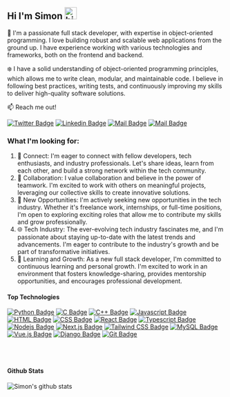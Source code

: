 ## Hi I'm Simon <img src="https://user-images.githubusercontent.com/1303154/88677602-1635ba80-d120-11ea-84d8-d263ba5fc3c0.gif" width="28px" height="28px" alt="hi">

 

🌟 I'm a passionate full stack developer, with expertise in object-oriented programming. I love building robust and scalable web applications from the ground up. I have experience working with various technologies and frameworks, both on the frontend and backend.

❄️  I have a solid understanding of object-oriented programming    principles, which allows me to write clean, modular, and maintainable code. I believe in following best practices, writing tests, and continuously improving my skills to deliver high-quality software solutions.



:mailbox: Reach me out!

[![Twitter Badge](https://img.shields.io/badge/-@simonkachepa-1ca0f1?style=flat&labelColor=1ca0f1&logo=twitter&logoColor=white&link=https://twitter.com/simonkachepa)](https://twitter.com/simonkachepa) [![Linkedin Badge](https://img.shields.io/badge/-SimonKachepa-0e76a8?style=flat&labelColor=0e76a8&logo=linkedin&logoColor=white)](https://www.linkedin.com/in/simon-kachepa/) [![Mail Badge](https://img.shields.io/badge/-@kachepasimon-e84393?style=flat&labelColor=e84393&logo=instagram&logoColor=white)](https://instagram.com/kachepasimon) [![Mail Badge](https://img.shields.io/badge/-kachepasimon-c0392b?style=flat&labelColor=c0392b&logo=gmail&logoColor=white)](mailto:kachepasimon@gmail.com)



<!-- TODO: Add last video link -->

### What I'm looking for:
1. 👥 Connect: I'm eager to connect with fellow developers, tech enthusiasts, and industry professionals. Let's share ideas, learn from each other, and build a strong network within the tech community.
2. 🤝 Collaboration: I value collaboration and believe in the power of teamwork. I'm excited to work with others on meaningful projects, leveraging our collective skills to create innovative solutions.
3. 💼 New Opportunities: I'm actively seeking new opportunities in the tech industry. Whether it's freelance work, internships, or full-time positions, I'm open to exploring exciting roles that allow me to contribute my skills and grow professionally.
4. 🌐 Tech Industry: The ever-evolving tech industry fascinates me, and I'm passionate about staying up-to-date with the latest trends and advancements. I'm eager to contribute to the industry's growth and be part of transformative initiatives.
5. 🌟 Learning and Growth: As a new full stack developer, I'm committed to continuous learning and personal growth. I'm excited to work in an environment that fosters knowledge-sharing, provides mentorship opportunities, and encourages professional development.

#### Top Technologies

<!-- TODO: Make technologies links takes you to repositories -->

[![Python Badge](https://img.shields.io/badge/-Python-3776AB?style=for-the-badge&labelColor=black&logo=python&logoColor=3776AB&logoWidth=20&logoHeight=20)](https://www.python.org/) [![C Badge](https://img.shields.io/badge/-C-A8B9CC?style=for-the-badge&labelColor=black&logo=c&logoColor=A8B9CC)](https://en.wikipedia.org/wiki/C_(programming_language)) [![C++ Badge](https://img.shields.io/badge/-C++-00599C?style=for-the-badge&labelColor=00599C&logo=c%2B%2B&logoColor=FFFFFF)](https://en.cppreference.com/)  [![Javascript Badge](https://img.shields.io/badge/-Javascript-F0DB4F?style=for-the-badge&labelColor=black&logo=javascript&logoColor=F0DB4F)](#) [![HTML Badge](https://img.shields.io/badge/-HTML-E34F26?style=for-the-badge&labelColor=E34F26&logo=html5&logoColor=FFFFFF)](https://developer.mozilla.org/en-US/docs/Web/HTML) [![CSS Badge](https://img.shields.io/badge/-CSS-1572B6?style=for-the-badge&labelColor=1572B6&logo=css3&logoColor=FFFFFF)](https://developer.mozilla.org/en-US/docs/Web/CSS) [![React Badge](https://img.shields.io/badge/-React-61DBFB?style=for-the-badge&labelColor=black&logo=react&logoColor=61DBFB)](#) [![Typescript Badge](https://img.shields.io/badge/-Typescript-007acc?style=for-the-badge&labelColor=black&logo=typescript&logoColor=007acc)](#) [![Nodejs Badge](https://img.shields.io/badge/-Nodejs-3C873A?style=for-the-badge&labelColor=black&logo=node.js&logoColor=3C873A)](#) [![Next.js Badge](https://img.shields.io/badge/-Next.js-000000?style=for-the-badge&labelColor=000000&logo=next.js&logoColor=FFFFFF)](https://nextjs.org/) [![Tailwind CSS Badge](https://img.shields.io/badge/-Tailwind%20CSS-38B2AC?style=for-the-badge&labelColor=38B2AC&logo=tailwind-css&logoColor=FFFFFF)](https://tailwindcss.com/) [![MySQL Badge](https://img.shields.io/badge/-MySQL-4479A1?style=for-the-badge&labelColor=4479A1&logo=mysql&logoColor=FFFFFF)](https://www.mysql.com/) [![Vue.js Badge](https://img.shields.io/badge/-Vue.js-4FC08D?style=for-the-badge&labelColor=4FC08D&logo=vue.js&logoColor=FFFFFF)](https://vuejs.org/) [![Django Badge](https://img.shields.io/badge/-Django-092E20?style=for-the-badge&labelColor=092E20&logo=django&logoColor=FFFFFF)](https://www.djangoproject.com/) [![Git Badge](https://img.shields.io/badge/-Git-F05032?style=for-the-badge&labelColor=F05032&logo=git&logoColor=FFFFFF)](https://git-scm.com/)

<br />
<br />


#### Github Stats

![Simon's github stats](https://github-readme-stats.vercel.app/api?username=simon-kachepa&count_private=true&theme=tokyonight&hide=contribs,prs)

</details>